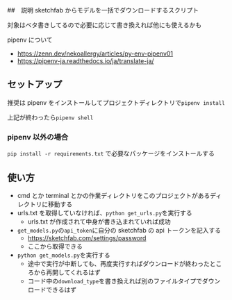 ##　説明
sketchfab からモデルを一括でダウンロードするスクリプト

対象はベタ書きしてるので必要に応じて書き換えれば他にも使えるかも

pipenv について

- https://zenn.dev/nekoallergy/articles/py-env-pipenv01
- https://pipenv-ja.readthedocs.io/ja/translate-ja/

## セットアップ

推奨は pipenv をインストールしてプロジェクトディレクトリで`pipenv install`

上記が終わったら`pipenv shell`

### pipenv 以外の場合

`pip install -r requirements.txt` で必要なパッケージをインストールする

## 使い方

- cmd とか terminal とかの作業ディレクトリをこのプロジェクトがあるディレクトリに移動する
- urls.txt を取得していなければ、`python get_urls.py`を実行する
  - urls.txt が作成されて中身が書き込まれていれば成功
- `get_models.py`の`api_token`に自分の sketchfab の api トークンを記入する
  - https://sketchfab.com/settings/password
  - ここから取得できる
- `python get_models.py`を実行する
  - 途中で実行が中断しても、再度実行すればダウンロードが終わったところから再開してくれるはず
  - コード中の`download_type`を書き換えれば別のファイルタイプでダウンロードできるはず
